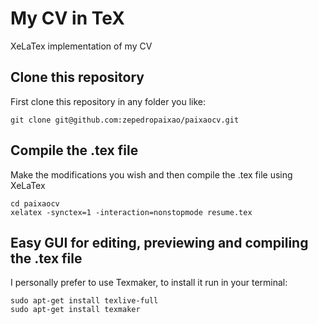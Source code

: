 # My CV in TeX

XeLaTex implementation of my CV

## Clone this repository

First clone this repository in any folder you like:

```
git clone git@github.com:zepedropaixao/paixaocv.git
```

## Compile the .tex file

Make the modifications you wish and then compile the .tex file using XeLaTex

```
cd paixaocv
xelatex -synctex=1 -interaction=nonstopmode resume.tex
```

## Easy GUI for editing, previewing and compiling the .tex file 

I personally prefer to use Texmaker, to install it run in your terminal:

```
sudo apt-get install texlive-full
sudo apt-get install texmaker
```

